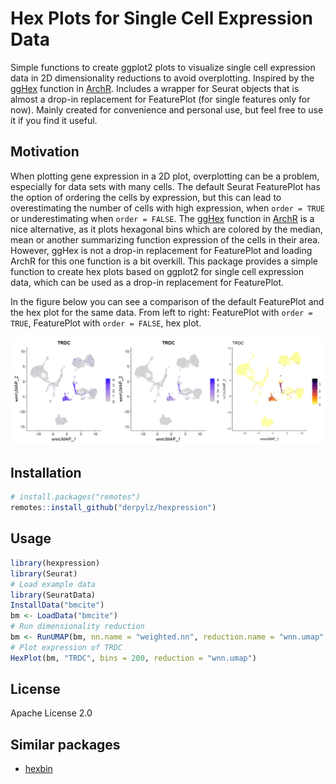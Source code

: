 # Hex Plots for Single Cell Expression Data

Simple functions to create ggplot2 plots to visualize single cell expression data in 2D dimensionality reductions to avoid overplotting. Inspired by the [ggHex](https://www.rdocumentation.org/packages/ArchR/versions/1.0.1/topics/ggHex) function in [ArchR](https://www.archrproject.com/). Includes a wrapper for Seurat objects that is almost a drop-in replacement for FeaturePlot (for single features only for now). Mainly created for convenience and personal use, but feel free to use it if you find it useful.

## Motivation

When plotting gene expression in a 2D plot, overplotting can be a problem, especially for data sets with many cells. The default Seurat FeaturePlot has the option of ordering the cells by expression, but this can lead to overestimating the number of cells with high expression, when `order = TRUE` or underestimating when `order = FALSE`. The [ggHex](https://www.rdocumentation.org/packages/ArchR/versions/1.0.1/topics/ggHex) function in [ArchR](https://www.archrproject.com/) is a nice alternative, as it plots hexagonal bins which are colored by the median, mean or another summarizing function expression of the cells in their area. However, ggHex is not a drop-in replacement for FeaturePlot and loading ArchR for this one function is a bit overkill. This package provides a simple function to create hex plots based on ggplot2 for single cell expression 
data, which can be used as a drop-in replacement for FeaturePlot.

In the figure below you can see a comparison of the default FeaturePlot and the hex plot for the same data. From left to right: FeaturePlot with `order = TRUE`, FeaturePlot with `order = FALSE`, hex plot.

![FeaturePlot and HexPlot side by side](example.png)

## Installation

```r
# install.packages("remotes")
remotes::install_github("derpylz/hexpression")
```

## Usage

```r
library(hexpression)
library(Seurat)
# Load example data
library(SeuratData)
InstallData("bmcite")
bm <- LoadData("bmcite")
# Run dimensionality reduction
bm <- RunUMAP(bm, nn.name = "weighted.nn", reduction.name = "wnn.umap", reduction.key = "wnnUMAP_", return.model = TRUE)
# Plot expression of TRDC
HexPlot(bm, "TRDC", bins = 200, reduction = "wnn.umap")
```

## License

Apache License 2.0

## Similar packages

- [hexbin](https://cran.r-project.org/web/packages/hexbin/index.html)
